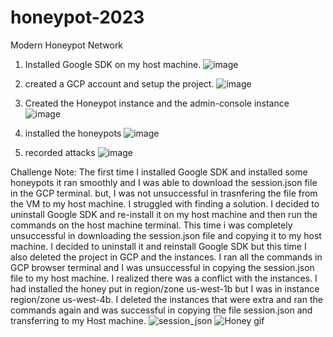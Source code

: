 # honeypot-2023
Modern Honeypot Network 

1. Installed Google SDK on my host machine. 
![image](https://user-images.githubusercontent.com/55906428/234359808-85161299-d36e-4f16-bda3-1753747ce424.png)

2. created a GCP account and setup the project.
![image](https://user-images.githubusercontent.com/55906428/234360410-81b78fc1-3d11-4f82-8497-a2fc9e158a29.png)

3. Created the Honeypot instance and the admin-console instance
![image](https://user-images.githubusercontent.com/55906428/234360146-00d48310-682a-4bd0-8bfd-b5b49a4ddb7d.png)

4. installed the honeypots
![image](https://user-images.githubusercontent.com/55906428/234360942-3e9b383f-fbdb-463c-9752-0d61614af7ab.png)

5. recorded attacks 
![image](https://user-images.githubusercontent.com/55906428/234361223-15d62293-84e6-4875-bdbb-d07fe4f27852.png)

Challenge Note: The first time I installed Google SDK and installed some honeypots it ran smoothly and I was able to download the session.json file 
in the GCP terminal. but, I was not unsuccessful in trasnfering the file from the VM to my host machine. I struggled with finding a solution. I decided to 
uninstall Google SDK and re-install it on my host machine and then run the commands on the host machine terminal. This time i was completely unsuccessful in 
downloading the session.json file and copying it to my host machine. I decided to uninstall it and reinstall Google SDK but this time I also deleted the 
project in GCP and the instances. I ran all the commands in GCP browser terminal and I was unsuccessful in copying the session.json file to my host machine.
I realized there was a conflict with the instances. I had installed the honey put in region/zone us-west-1b but I was in instance region/zone us-west-4b. 
I deleted the instances that were extra and ran the commands again and was successful in copying the file session.json and transferring to my Host machine. 
![session_json](https://user-images.githubusercontent.com/55906428/234366169-8bbb9f44-b2bf-4bd9-93f7-80ab3ee2d8ea.gif)
![Honey gif](https://user-images.githubusercontent.com/55906428/234366203-ebdeab10-089c-4df9-817e-d4515c8e591e.gif)
